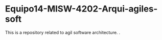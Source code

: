 # Equipo14-MISW-4202-Arqui-agiles-soft
This is a repository related to agil software architecture. 
.

